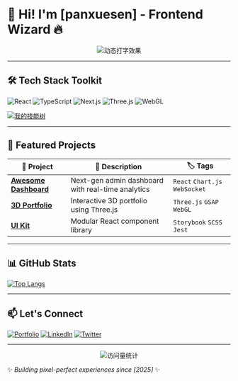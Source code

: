 # 🚀 Hi! I'm [panxuesen] - Frontend Wizard 🔥

<div align="center">
  <img src="https://readme-typing-svg.demolab.com?font=Fira+Code&size=30&duration=3000&pause=1000&color=58A6FF&center=true&vCenter=true&width=500&lines=Fullstack+Frontend+Developer;UI%2FUX+Enthusiast;Open+Source+Contributor;Tech+Blogger" alt="动态打字效果" />
</div>

---

## 🛠️ Tech Stack Toolkit

![React](https://img.shields.io/badge/-React-61DAFB?style=for-the-badge&logo=react&logoColor=black)
![TypeScript](https://img.shields.io/badge/-TypeScript-3178C6?style=for-the-badge&logo=typescript&logoColor=white)
![Next.js](https://img.shields.io/badge/-Next.js-000000?style=for-the-badge&logo=next.js&logoColor=white)
![Three.js](https://img.shields.io/badge/-Three.js-000000?style=for-the-badge&logo=three.js&logoColor=white)
![WebGL](https://img.shields.io/badge/-WebGL-990000?style=for-the-badge&logo=webgl&logoColor=white)

[![我的技能树](https://skillicons.dev/icons?i=nodejs,graphql,docker,aws,git,github,vscode)](https://skillicons.dev)

---

## 🌟 Featured Projects

| 🎯 Project | 📝 Description | 🏷️ Tags |
|-----------|---------------|---------|
| **[Awesome Dashboard](https://github.com/yourname/awesome-dashboard)** | Next-gen admin dashboard with real-time analytics | `React` `Chart.js` `WebSocket` |
| **[3D Portfolio](https://yourname.github.io/3d-portfolio)** | Interactive 3D portfolio using Three.js | `Three.js` `GSAP` `WebGL` |
| **[UI Kit](https://www.npmjs.com/package/your-ui-kit)** | Modular React component library | `Storybook` `SCSS` `Jest` |

---

## 📊 GitHub Stats

<!--   [![GitHub Streak](https://streak-stats.demolab.com?user=panxuesen&theme=dark&background=0D1117)](https://git.io/streak-stats) -->

[![Top Langs](https://github-readme-stats.vercel.app/api/top-langs/?username=panxuesen&layout=compact&theme=vision-friendly-dark)](https://github.com/anuraghazra/github-readme-stats)

---

## 📫 Let's Connect

[![Portfolio](https://img.shields.io/badge/-Portfolio-FF7139?style=for-the-badge&logo=firefox&logoColor=white)](https://your-portfolio.com)
[![LinkedIn](https://img.shields.io/badge/-LinkedIn-0A66C2?style=for-the-badge&logo=linkedin&logoColor=white)](https://linkedin.com/in/yourprofile)
[![Twitter](https://img.shields.io/badge/-Twitter-1DA1F2?style=for-the-badge&logo=twitter&logoColor=white)](https://twitter.com/yourhandle)

---

<div align="center">
  <img src="https://komarev.com/ghpvc/?username=YOUR_USERNAME&label=Profile+Views&color=blueviolet&style=flat-square" alt="访问量统计" />
<!--   <img src="https://wakatime.com/badge/user/waka_e39fa881-35ea-455a-9f7f-d6d0a7b8db3f.svg?style=for-the-badge&v=2" alt="编码时间统计"> -->
  
</div>

✨ _Building pixel-perfect experiences since [2025]_ ✨

